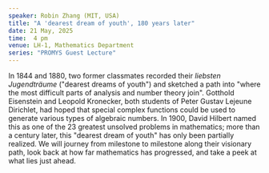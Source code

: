 ```yaml
---
speaker: Robin Zhang (MIT, USA)
title: "A 'dearest dream of youth', 180 years later"
date: 21 May, 2025
time:  4 pm
venue: LH-1, Mathematics Department
series: "PROMYS Guest Lecture"
---
```


In 1844 and 1880, two former classmates recorded their _liebsten Jugendträume_ ("dearest dreams of youth") and sketched a path into
"where the most difficult parts of analysis and number theory join". Gotthold Eisenstein and Leopold Kronecker, both students of Peter
Gustav Lejeune Dirichlet, had hoped that special complex functions could be used to generate various types of algebraic numbers. In
1900, David Hilbert named this as one of the 23 greatest unsolved problems in mathematics; more than a century later, this "dearest
dream of youth" has only been partially realized. We will journey from milestone to milestone along their visionary path, look back
at how far mathematics has progressed, and take a peek at what lies just ahead.
